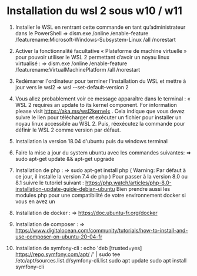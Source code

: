 # Installation du wsl 2 sous w10 / w11
1. Installer le WSL en rentrant cette commande en tant qu’administrateur dans le PowerShell
=> dism.exe /online /enable-feature /featurename:Microsoft-Windows-Subsystem-Linux /all /norestart

2. Activer la fonctionnalité facultative « Plateforme de machine virtuelle » pour pouvoir utiliser le WSL 2 permettant d’avoir un noyau linux virtualisé :
=> dism.exe /online /enable-feature /featurename:VirtualMachinePlatform /all /norestart

3. Redémarrer l'ordinateur pour terminer l'installation du WSL et mettre à jour vers le wsl2
=> wsl --set-default-version 2

3. Vous allez probablement voir ce message apparaître dans le terminal : « WSL 2 requires an update to its kernel component. For information please visit https://aka.ms/wsl2kernel« . Cela indique que vous devez suivre le lien pour télécharger et exécuter un fichier pour installer un noyau linux accessible au WSL 2. Puis, réexécutez la commande pour définir le WSL 2 comme version par défaut.

4. Installation la version 18.04 d'ubuntu puis du windows terminal

5. Faire la mise a jour du system ubuntu avec les commandes suivantes:
=> sudo apt-get update && apt-get upgrade

6. Installation de php : 
=> sudo apt-get install php ( Warning: Par défaut à ce jour, il installe la version 7.4 de php )
Pour passer à la version 8.0 ou 8.1 suivre le tutoriel suivant : https://php.watch/articles/php-8.0-installation-update-guide-debian-ubuntu
Bien prendre aussi les modules php pour une compatibilité de votre environnement docker si vous en avez un

7. Installation de docker :
=> https://doc.ubuntu-fr.org/docker

8. Installation de composer : 
=> https://www.digitalocean.com/community/tutorials/how-to-install-and-use-composer-on-ubuntu-20-04-fr

9. Installation de symfony-cli :
 echo 'deb [trusted=yes] https://repo.symfony.com/apt/ /' | sudo tee /etc/apt/sources.list.d/symfony-cli.list
 sudo apt update
 sudo apt install symfony-cli
